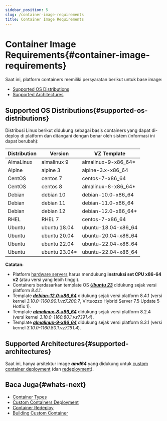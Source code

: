 ```yaml
---
sidebar_position: 5
slug: /container-image-requirements
title: Container Image Requirements
---
```


# Container Image Requirements{#container-image-requirements}

Saat ini, platform containers memiliki persyaratan berikut untuk base image:

  * [Supported OS Distributions](<https://docs.dewacloud.com/docs/#supported-os-distributions>)
  * [Supported Architectures](<https://docs.dewacloud.com/docs/#supported-architectures>)

## Supported OS Distributions{#supported-os-distributions}

Distribusi Linux berikut didukung sebagai basis containers yang dapat di-deploy di platform dan ditangani dengan benar oleh sistem (informasi ini dapat berubah):

Distribution | Version | VZ Template  
---|---|---  
AlmaLinux | almalinux 9 | almalinux-9-x86_64*  
Alpine | alpine 3 | alpine-3.x-x86_64  
CentOS | centos 7 | centos-7-x86_64  
CentOS | centos 8 | almalinux-8-x86_64*  
Debian | debian 10 | debian-10.0-x86_64  
Debian | debian 11 | debian-11.0-x86_64  
Debian | debian 12 | debian-12.0-x86_64*  
RHEL | RHEL 7 | centos-7-x86_64  
Ubuntu | ubuntu 18.04 | ubuntu-18.04-x86_64  
Ubuntu | ubuntu 20.04 | ubuntu-20.04-x86_64  
Ubuntu | ubuntu 22.04 | ubuntu-22.04-x86_64  
Ubuntu | ubuntu 23.04* | ubuntu-22.04-x86_64  

**Catatan:**

  * Platform [hardware servers](<https://www.virtuozzo.com/application-platform-ops-docs/hardware-requirements/>) harus mendukung **instruksi set CPU x86-64 v2** (atau versi yang lebih tinggi).
  * Containers berdasarkan template OS _**[Ubuntu 23](<https://docs.dewacloud.com/release-notes/release-notes-84/#ubuntu-23-support>)**_ didukung sejak versi platform _8.4.1_.
  * Template _**[debian-12.0-x86_64](<https://docs.dewacloud.com/release-notes/release-notes-84/#debian-12-support>)**_ didukung sejak versi platform 8.4.1 (versi kernel _3.10.0-1160.90.1.vz7.200.7_, Virtuozzo Hybrid Server 7.5 Update 5 Hotfix 1).
  * Template _**[almalinux-8-x86_64](<https://docs.dewacloud.com/release-notes/release-notes-824/#almalinux-8-os-support>)**_ didukung sejak versi platform 8.2.4 (versi kernel _3.10.0-1160.80.1.vz7.191.4_).
  * Template _**[almalinux-9-x86_64](<https://docs.dewacloud.com/release-notes/release-notes-83/#almalinux-9-base-os-image>)**_ didukung sejak versi platform 8.3.1 (versi kernel _3.10.0-1160.80.1.vz7.191.4_).

## Supported Architectures{#supported-architectures}

Saat ini, hanya arsitektur image _**amd64**_ yang didukung untuk [custom container deployment](<https://docs.dewacloud.com/docs/custom-containers-deployment/>) (dan [redeployment](<https://docs.dewacloud.com/docs/container-redeploy/>)).

## Baca Juga{#whats-next}

  * [Container Types](<https://docs.dewacloud.com/docs/container-types/>)
  * [Custom Containers Deployment](<https://docs.dewacloud.com/docs/custom-containers-deployment/>)
  * [Container Redeploy](<https://docs.dewacloud.com/docs/container-redeploy/>)
  * [Building Custom Container](<https://docs.dewacloud.com/docs/building-custom-container/>)